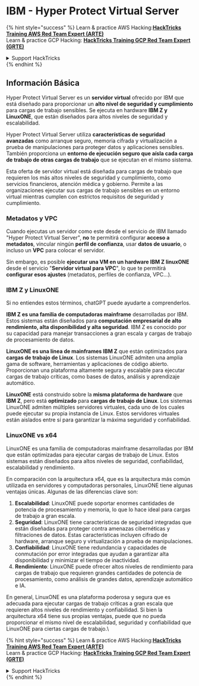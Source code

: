 # IBM - Hyper Protect Virtual Server

{% hint style="success" %}
Learn & practice AWS Hacking:<img src="../../.gitbook/assets/image (1).png" alt="" data-size="line">[**HackTricks Training AWS Red Team Expert (ARTE)**](https://training.hacktricks.xyz/courses/arte)<img src="../../.gitbook/assets/image (1).png" alt="" data-size="line">\
Learn & practice GCP Hacking: <img src="../../.gitbook/assets/image (2).png" alt="" data-size="line">[**HackTricks Training GCP Red Team Expert (GRTE)**<img src="../../.gitbook/assets/image (2).png" alt="" data-size="line">](https://training.hacktricks.xyz/courses/grte)

<details>

<summary>Support HackTricks</summary>

* Check the [**subscription plans**](https://github.com/sponsors/carlospolop)!
* **Join the** 💬 [**Discord group**](https://discord.gg/hRep4RUj7f) or the [**telegram group**](https://t.me/peass) or **follow** us on **Twitter** 🐦 [**@hacktricks\_live**](https://twitter.com/hacktricks\_live)**.**
* **Share hacking tricks by submitting PRs to the** [**HackTricks**](https://github.com/carlospolop/hacktricks) and [**HackTricks Cloud**](https://github.com/carlospolop/hacktricks-cloud) github repos.

</details>
{% endhint %}

## Información Básica

Hyper Protect Virtual Server es un **servidor virtual** ofrecido por IBM que está diseñado para proporcionar un **alto nivel de seguridad y cumplimiento** para cargas de trabajo sensibles. Se ejecuta en hardware **IBM Z y LinuxONE**, que están diseñados para altos niveles de seguridad y escalabilidad.

Hyper Protect Virtual Server utiliza **características de seguridad avanzadas** como arranque seguro, memoria cifrada y virtualización a prueba de manipulaciones para proteger datos y aplicaciones sensibles. También proporciona un **entorno de ejecución seguro que aísla cada carga de trabajo de otras cargas de trabajo** que se ejecutan en el mismo sistema.

Esta oferta de servidor virtual está diseñada para cargas de trabajo que requieren los más altos niveles de seguridad y cumplimiento, como servicios financieros, atención médica y gobierno. Permite a las organizaciones ejecutar sus cargas de trabajo sensibles en un entorno virtual mientras cumplen con estrictos requisitos de seguridad y cumplimiento.

### Metadatos y VPC

Cuando ejecutas un servidor como este desde el servicio de IBM llamado "Hyper Protect Virtual Server", **no** te permitirá configurar **acceso a metadatos**, vincular ningún **perfil de confianza**, usar **datos de usuario**, o incluso un **VPC** para colocar el servidor.

Sin embargo, es posible **ejecutar una VM en un hardware IBM Z linuxONE** desde el servicio "**Servidor virtual para VPC**", lo que te permitirá **configurar esos ajustes** (metadatos, perfiles de confianza, VPC...).

### IBM Z y LinuxONE

Si no entiendes estos términos, chatGPT puede ayudarte a comprenderlos.

**IBM Z es una familia de computadoras mainframe** desarrolladas por IBM. Estos sistemas están diseñados para **computación empresarial de alto rendimiento, alta disponibilidad y alta seguridad**. IBM Z es conocido por su capacidad para manejar transacciones a gran escala y cargas de trabajo de procesamiento de datos.

**LinuxONE es una línea de mainframes IBM Z** que están optimizados para **cargas de trabajo de Linux**. Los sistemas LinuxONE admiten una amplia gama de software, herramientas y aplicaciones de código abierto. Proporcionan una plataforma altamente segura y escalable para ejecutar cargas de trabajo críticas, como bases de datos, análisis y aprendizaje automático.

**LinuxONE** está construido sobre la **misma plataforma de hardware** que **IBM Z**, pero está **optimizado** para **cargas de trabajo de Linux**. Los sistemas LinuxONE admiten múltiples servidores virtuales, cada uno de los cuales puede ejecutar su propia instancia de Linux. Estos servidores virtuales están aislados entre sí para garantizar la máxima seguridad y confiabilidad.

### LinuxONE vs x64

LinuxONE es una familia de computadoras mainframe desarrolladas por IBM que están optimizadas para ejecutar cargas de trabajo de Linux. Estos sistemas están diseñados para altos niveles de seguridad, confiabilidad, escalabilidad y rendimiento.

En comparación con la arquitectura x64, que es la arquitectura más común utilizada en servidores y computadoras personales, LinuxONE tiene algunas ventajas únicas. Algunas de las diferencias clave son:

1. **Escalabilidad**: LinuxONE puede soportar enormes cantidades de potencia de procesamiento y memoria, lo que lo hace ideal para cargas de trabajo a gran escala.
2. **Seguridad**: LinuxONE tiene características de seguridad integradas que están diseñadas para proteger contra amenazas cibernéticas y filtraciones de datos. Estas características incluyen cifrado de hardware, arranque seguro y virtualización a prueba de manipulaciones.
3. **Confiabilidad**: LinuxONE tiene redundancia y capacidades de conmutación por error integradas que ayudan a garantizar alta disponibilidad y minimizar el tiempo de inactividad.
4. **Rendimiento**: LinuxONE puede ofrecer altos niveles de rendimiento para cargas de trabajo que requieren grandes cantidades de potencia de procesamiento, como análisis de grandes datos, aprendizaje automático e IA.

En general, LinuxONE es una plataforma poderosa y segura que es adecuada para ejecutar cargas de trabajo críticas a gran escala que requieren altos niveles de rendimiento y confiabilidad. Si bien la arquitectura x64 tiene sus propias ventajas, puede que no pueda proporcionar el mismo nivel de escalabilidad, seguridad y confiabilidad que LinuxONE para ciertas cargas de trabajo.\\

{% hint style="success" %}
Learn & practice AWS Hacking:<img src="../../.gitbook/assets/image (1).png" alt="" data-size="line">[**HackTricks Training AWS Red Team Expert (ARTE)**](https://training.hacktricks.xyz/courses/arte)<img src="../../.gitbook/assets/image (1).png" alt="" data-size="line">\
Learn & practice GCP Hacking: <img src="../../.gitbook/assets/image (2).png" alt="" data-size="line">[**HackTricks Training GCP Red Team Expert (GRTE)**<img src="../../.gitbook/assets/image (2).png" alt="" data-size="line">](https://training.hacktricks.xyz/courses/grte)

<details>

<summary>Support HackTricks</summary>

* Check the [**subscription plans**](https://github.com/sponsors/carlospolop)!
* **Join the** 💬 [**Discord group**](https://discord.gg/hRep4RUj7f) or the [**telegram group**](https://t.me/peass) or **follow** us on **Twitter** 🐦 [**@hacktricks\_live**](https://twitter.com/hacktricks\_live)**.**
* **Share hacking tricks by submitting PRs to the** [**HackTricks**](https://github.com/carlospolop/hacktricks) and [**HackTricks Cloud**](https://github.com/carlospolop/hacktricks-cloud) github repos.

</details>
{% endhint %}
